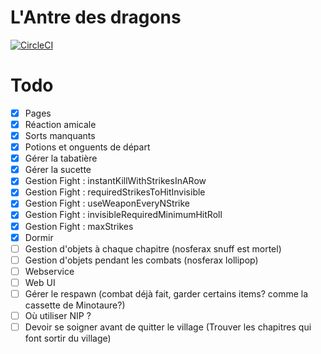 # L'Antre des dragons

[![CircleCI](https://circleci.com/gh/jsmadja/antre-des-dragons.svg?style=svg)](https://circleci.com/gh/jsmadja/antre-des-dragons)

# Todo
- [X] Pages
- [X] Réaction amicale
- [X] Sorts manquants
- [X] Potions et onguents de départ
- [X] Gérer la tabatière
- [X] Gérer la sucette
- [X] Gestion Fight : instantKillWithStrikesInARow
- [X] Gestion Fight : requiredStrikesToHitInvisible
- [X] Gestion Fight : useWeaponEveryNStrike
- [X] Gestion Fight : invisibleRequiredMinimumHitRoll
- [X] Gestion Fight : maxStrikes
- [X] Dormir
- [ ] Gestion d'objets à chaque chapitre (nosferax snuff est mortel)
- [ ] Gestion d'objets pendant les combats (nosferax lollipop)
- [ ] Webservice
- [ ] Web UI
- [ ] Gérer le respawn (combat déjà fait, garder certains items? comme la cassette de Minotaure?)
- [ ] Où utiliser NIP ?
- [ ] Devoir se soigner avant de quitter le village (Trouver les chapitres qui font sortir du village)
